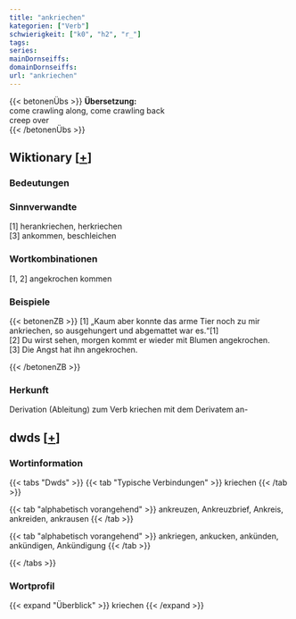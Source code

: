 ```yaml
---
title: "ankriechen"
kategorien: ["Verb"]
schwierigkeit: ["k0", "h2", "r_"]
tags:
series:
mainDornseiffs:
domainDornseiffs:
url: "ankriechen"
---
```


{{< betonenÜbs >}}
**Übersetzung:**  
come crawling along, come crawling back  
creep over  
{{< /betonenÜbs >}}

## Wiktionary [[+](https://de.wiktionary.org/wiki/ankriechen)]

### Bedeutungen

### Sinnverwandte
[1] herankriechen, herkriechen  
[3] ankommen, beschleichen  

### Wortkombinationen
[1, 2] angekrochen kommen  

### Beispiele
{{< betonenZB >}}
[1] „Kaum aber konnte das arme Tier noch zu mir ankriechen, so ausgehungert und abgemattet war es.“[1]  
[2] Du wirst sehen, morgen kommt er wieder mit Blumen angekrochen.  
[3] Die Angst hat ihn angekrochen.  

{{< /betonenZB >}}
### Herkunft
Derivation (Ableitung) zum Verb kriechen mit dem Derivatem an-  



## dwds [[+](https://www.dwds.de/wb/ankriechen)]

### Wortinformation
{{< tabs "Dwds" >}}
{{< tab "Typische Verbindungen" >}}
kriechen
{{< /tab >}}

{{< tab "alphabetisch vorangehend" >}}
ankreuzen, Ankreuzbrief, Ankreis, ankreiden, ankrausen
{{< /tab >}}

{{< tab "alphabetisch vorangehend" >}}
ankriegen, ankucken, ankünden, ankündigen, Ankündigung
{{< /tab >}}

{{< /tabs >}}

### Wortprofil
{{< expand "Überblick" >}} kriechen {{< /expand >}}

